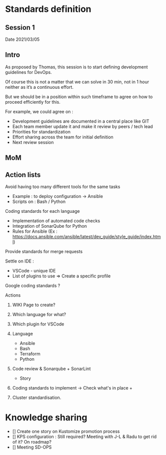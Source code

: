 # Standards definition

## Session 1 

Date 2021/03/05

## Intro 

As proposed by Thomas, this session is to start defining development guidelines for DevOps.

Of course this is not a matter that we can solve in 30 min, not in 1 hour neither as it’s a continuous effort.

But we should be in a position within such timeframe to agree on how to proceed efficiently for this. 

For example, we could agree on :

* Development guidelines are documented in a central place like GIT
* Each team member update it and make it review by peers / tech lead
* Priorities for standardization
* Effort sharing across the team for initial definition
* Next review session

## MoM

## Action lists

Avoid having too many different tools for the same tasks
* Example : to deploy configuration -> Ansible
* Scripts on : Bash / Python

Coding standards for each language

* Implementation of automated code checks
* Integration of SonarQube for Python 
* Rules for Ansible (Ex : https://docs.ansible.com/ansible/latest/dev_guide/style_guide/index.html)

Provide standards for merge requests

Settle on IDE : 

* VSCode - unique IDE
* List of plugins to use => Create a specific profile

Google coding standards ?


Actions 

1. WIKI Page to create?

2. Which language for what?

3. Which plugin for VSCode

3. Language
    * Ansible
    * Bash
    * Terraform
    * Python

4. Code review & Sonarqube + SonarLint
    * Story

5. Coding standards to implement -> Check what's in place + 

6. Cluster standardisation.

# Knowledge sharing

* [] Create one story on Kustomize promotion process
* [] KPS configuration : Still required? Meeting with J-L & Radu to get rid of it?  On roadmap?
* [] Meeting SD-OPS  


